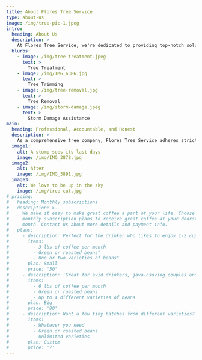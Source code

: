 ```yaml
---
title: About Flores Tree Service
type: about-us
image: /img/tree-pic-1.jpeg
intro:
  heading: About Us
  description: >
    At Flores Tree Service, we're dedicated to providing top-notch solutions for all your tree care needs. Whether you require tree trimming, removal services, storm damage assistance, or treatments to enhance the health and beauty of your trees, we've got you covered. Our team is committed to delivering exceptional service and maintaining transparent communication throughout the entire process, from the moment you request a proposal to the final cleanup. With our extensive experience and full licensing and insurance, you can trust our skilled tree care specialists to prioritize your well-being and the optimal condition of your trees.
  blurbs:
    - image: /img/tree-treatment.jpeg
      text: >
        Tree Treatment
    - image: /img/IMG_6386.jpg
      text: >
        Tree Trimming
    - image: /img/tree-removal.jpg
      text: >
        Tree Removal
    - image: /img/storm-damage.jpeg
      text: >
        Storm Damage Assistance
main:
  heading: Professional, Accountable, and Honest
  description: >
    As a comprehensive tree company, Flores Tree Service adheres strictly to ANSI and OSHA guidelines when performing climbing and felling operations. Our team employs established rigging techniques using meticulously maintained ropes and equipment.
  image1:
    alt: A stump sees its last days
    image: /img/IMG_3878.jpg
  image2:
    alt: After
    image: /img/IMG_3891.jpg
  image3:
    alt: We love to be up in the sky
    image: /img/tree-cut.jpg
# pricing:
#   heading: Monthly subscriptions
#   description: >-
#     We make it easy to make great coffee a part of your life. Choose one of our
#     monthly subscription plans to receive great coffee at your doorstep each
#     month. Contact us about more details and payment info.
#   plans:
#     - description: Perfect for the drinker who likes to enjoy 1-2 cups per day.
#       items:
#         - 3 lbs of coffee per month
#         - Green or roasted beans"
#         - One or two varieties of beans"
#       plan: Small
#       price: '50'
#     - description: 'Great for avid drinkers, java-nsoving couples and bigger crowds'
#       items:
#         - 6 lbs of coffee per month
#         - Green or roasted beans
#         - Up to 4 different varieties of beans
#       plan: Big
#       price: '80'
#     - description: Want a few tiny batches from different varieties? Try our custom plan
#       items:
#         - Whatever you need
#         - Green or roasted beans
#         - Unlimited varieties
#       plan: Custom
#       price: '?'
---
```



